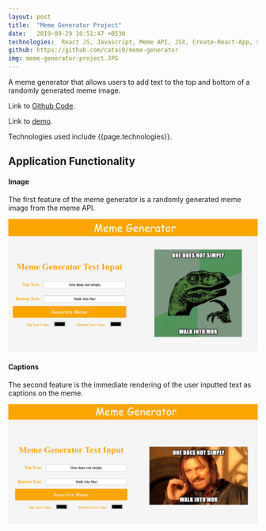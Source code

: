 ```yaml
---
layout: post
title:  "Meme Generator Project"
date:   2019-09-29 10:51:47 +0530
technologies:  React JS, Javascript, Meme API, JSX, Create-React-App, Sass, HTML5, VS Code
github: https://github.com/catai9/meme-generator
img: meme-generator-project.JPG
--- 
```


A meme generator that allows users to add text to the top and bottom of a randomly generated meme image.

Link to [Github Code]({{page.github}}).

Link to [demo](https://amytai.ca/meme-generator/).

Technologies used include {{page.technologies}}. 

## Application Functionality

#### Image
The first feature of the meme generator is a randomly generated meme image from the meme API.

<p float="center">
    <img src="../images/meme-generator/image.JPG"  />
</p>

#### Captions
The second feature is the immediate rendering of the user inputted text as captions on the meme.

<p float="center">
    <img src="../images/meme-generator/caption.JPG"  />
</p>